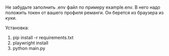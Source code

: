 Не забудьте заполнить .env файл по примеру example.env. В него надо положить токен от вашего профиля реманги. Он берется из браузера из куки.

Установка:
1) pip install -r requirements.txt
2) playwright install
3) python main.py
